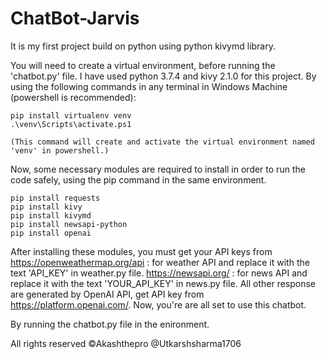 # ChatBot-Jarvis
It is my first project build on python using python kivymd library.

You will need to create a virtual environment, before running the 'chatbot.py' file. 
I have used python 3.7.4 and kivy 2.1.0 for this project.
By using the following commands in any terminal in Windows Machine (powershell is recommended):
    
    pip install virtualenv venv
    .\venv\Scripts\activate.ps1 
    
    (This command will create and activate the virtual environment named 'venv' in powershell.)
  
Now, some necessary modules are required to install in order to run the code safely, using the pip command in the same environment.
   
    pip install requests
    pip install kivy
    pip install kivymd
    pip install newsapi-python
    pip install openai
    
After installing these modules, you must get your API keys from 
    https://openweathermap.org/api : for weather API and replace it with the text 'API_KEY' in weather.py file.
    https://newsapi.org/        : for news API and replace it with the text 'YOUR_API_KEY' in news.py file.
    All other response are generated by OpenAI API, get API key from https://platform.openai.com/.
Now, you're are all set to use this chatbot. 

By running the chatbot.py file in the enironment. 


All rights reserved ©Akashthepro @Utkarshsharma1706
